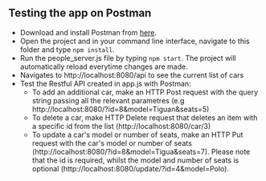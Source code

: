 ## Testing the app on Postman
- Download and install Postman from [here](https://www.postman.com/downloads/).
- Open the project and in your command line interface, navigate to this folder and type `npm install`.
- Run the people_server.js file by typing `npm start`. The project will automatically reload everytime changes are made. 
- Navigates to http://localhost:8080/api to see the current list of cars
- Test the Restful API created in app.js with Postman:
  - To add an additional car, make an HTTP Post request with the query string passing all the relevant parametres (e.g http://localhost:8080/?id=8&model=Tiguan&seats=5)
  - To delete a car, make HTTP Delete request that deletes an item with a specific id from the list (http://localhost:8080/car/3)
  - To update a car's model or number of seats, make an HTTP Put request with the car's model or number of seats (http://localhost:8080/?id=8&model=Tigua&seats=7). Please note that the id is required, whilst the model and number of seats is optional (http://localhost:8080/update/?id=4&model=Polo). 
